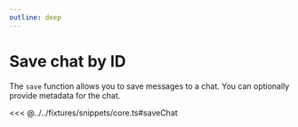 ```yaml
---
outline: deep
---
```


# Save chat by ID

The `save` function allows you to save messages to a chat. You can optionally provide metadata for the chat.

<<< @../../fixtures/snippets/core.ts#saveChat
